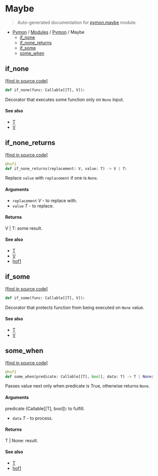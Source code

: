 # Maybe

> Auto-generated documentation for [pymon.maybe](https://github.com/katunilya/pymon/blob/main/pymon/maybe.py) module.

- [Pymon](../README.md#-pymon) / [Modules](../MODULES.md#pymon-modules) / [Pymon](index.md#pymon) / Maybe
    - [if_none](#if_none)
    - [if_none_returns](#if_none_returns)
    - [if_some](#if_some)
    - [some_when](#some_when)

## if_none

[[find in source code]](https://github.com/katunilya/pymon/blob/main/pymon/maybe.py#L24)

```python
def if_none(func: Callable[[T], V]):
```

Decorator that executes some function only on `None` input.

#### See also

- [T](#t)
- [V](#v)

## if_none_returns

[[find in source code]](https://github.com/katunilya/pymon/blob/main/pymon/maybe.py#L38)

```python
@hof1
def if_none_returns(replacement: V, value: T) -> V | T:
```

Replace `value` with `replacement` if one is `None`.

#### Arguments

- `replacement` *V* - to replace with.
- `value` *T* - to replace.

#### Returns

V | T: some result.

#### See also

- [T](#t)
- [V](#v)
- [hof1](core.md#hof1)

## if_some

[[find in source code]](https://github.com/katunilya/pymon/blob/main/pymon/maybe.py#L10)

```python
def if_some(func: Callable[[T], V]):
```

Decorator that protects function from being executed on `None` value.

#### See also

- [T](#t)
- [V](#v)

## some_when

[[find in source code]](https://github.com/katunilya/pymon/blob/main/pymon/maybe.py#L56)

```python
@hof1
def some_when(predicate: Callable[[T], bool], data: T) -> T | None:
```

Passes value next only when predicate is True, otherwise returns `None`.

#### Arguments

predicate (Callable[[T], bool]): to fulfill.
- `data` *T* - to process.

#### Returns

T | None: result.

#### See also

- [T](#t)
- [hof1](core.md#hof1)
